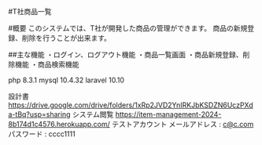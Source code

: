 #T社商品一覧

#概要
このシステムでは、T社が開発した商品の管理ができます。
商品の新規登録、削除を行うことが出来ます。

##主な機能
・ログイン、ログアウト機能
・商品一覧画面
・商品新規登録、削除機能
・商品検索機能

php 8.3.1
mysql 10.4.32
laravel 10.10

設計書
 https://drive.google.com/drive/folders/1xRp2JVD2YnIRKJbKSDZN6UczPXda-tBq?usp=sharing
システム閲覧
 https://item-management-2024-8b174d1c4576.herokuapp.com/
テストアカウント
 メールアドレス : c@c.com
 パスワード : cccc1111